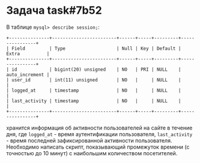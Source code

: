 # Задача task#7b52

В таблице `mysql> describe session;`:

```
+---------------+------------------------+------+-----+---------+----------------+
| Field         | Type                   | Null | Key | Default | Extra          |
+---------------+------------------------+------+-----+---------+----------------+
| id            | bigint(20) unsigned    | NO   | PRI | NULL    | auto_increment |
| user_id       | int(11) unsigned       | NO   |     | NULL    |                |
| logged_at     | timestamp              | NO   |     | NULL    |                |
| last_activity | timestamp              | NO   |     | NULL    |                |
+---------------+------------------------+------+-----+---------+----------------+
```

хранится информация об активности пользователей на сайте в течение дня, где `logged_at` - время аутентификации пользователя,
`last_activity` - время последней зафиксированной активности пользователя.
Необходимо написать скрипт, показывающий промежуток времени (с точностью до 10 минут) с наибольшим количеством посетителей.

